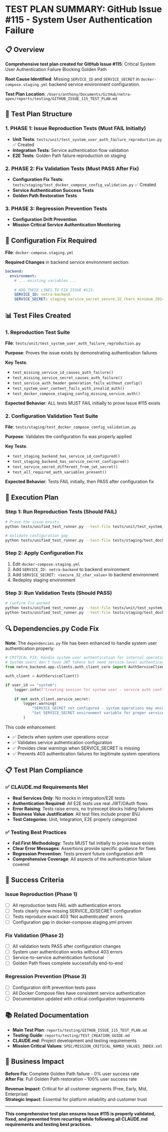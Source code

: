 # TEST PLAN SUMMARY: GitHub Issue #115 - System User Authentication Failure

## 📋 Overview

**Comprehensive test plan created for GitHub Issue #115**: Critical System User Authentication Failure Blocking Golden Path

**Root Cause Identified**: Missing `SERVICE_ID` and `SERVICE_SECRET` in `docker-compose.staging.yml` backend service environment configuration.

**Test Plan Location**: `/Users/anthony/Documents/GitHub/netra-apex/reports/testing/GITHUB_ISSUE_115_TEST_PLAN.md`

## 🎯 Test Plan Structure

### 1. PHASE 1: Issue Reproduction Tests (Must FAIL Initially)
- **Unit Tests**: `tests/unit/test_system_user_auth_failure_reproduction.py` ✅ Created
- **Integration Tests**: Service authentication flow validation  
- **E2E Tests**: Golden Path failure reproduction on staging

### 2. PHASE 2: Fix Validation Tests (Must PASS After Fix)
- **Configuration Fix Tests**: `tests/staging/test_docker_compose_config_validation.py` ✅ Created
- **Service Authentication Success Tests**
- **Golden Path Restoration Tests**

### 3. PHASE 3: Regression Prevention Tests
- **Configuration Drift Prevention**
- **Mission Critical Service Authentication Monitoring**

## 🔧 Configuration Fix Required

**File**: `docker-compose.staging.yml`

**Required Changes** in backend service environment section:
```yaml
backend:
  environment:
    # ... existing variables ...
    
    # ADD THESE LINES TO FIX ISSUE #115:
    SERVICE_ID: netra-backend
    SERVICE_SECRET: staging_service_secret_secure_32_chars_minimum_2024
```

## 📊 Test Files Created

### 1. Reproduction Test Suite
**File**: `tests/unit/test_system_user_auth_failure_reproduction.py`

**Purpose**: Proves the issue exists by demonstrating authentication failures

**Key Tests**:
- `test_missing_service_id_causes_auth_failure()`
- `test_missing_service_secret_causes_auth_failure()` 
- `test_service_auth_header_generation_fails_without_config()`
- `test_system_user_context_fails_with_invalid_auth()`
- `test_docker_compose_staging_config_missing_service_auth()`

**Expected Behavior**: ALL tests MUST FAIL initially to prove Issue #115 exists

### 2. Configuration Validation Test Suite  
**File**: `tests/staging/test_docker_compose_config_validation.py`

**Purpose**: Validates the configuration fix was properly applied

**Key Tests**:
- `test_staging_backend_has_service_id_configured()`
- `test_staging_backend_has_service_secret_configured()`
- `test_service_secret_different_from_jwt_secret()`
- `test_all_required_auth_variables_present()`

**Expected Behavior**: Tests FAIL initially, then PASS after configuration fix

## 🚀 Execution Plan

### Step 1: Run Reproduction Tests (Should FAIL)
```bash
# Prove the issue exists
python tests/unified_test_runner.py --test-file tests/unit/test_system_user_auth_failure_reproduction.py

# Validate configuration gap
python tests/unified_test_runner.py --test-file tests/staging/test_docker_compose_config_validation.py
```

### Step 2: Apply Configuration Fix
1. Edit `docker-compose.staging.yml` 
2. Add `SERVICE_ID: netra-backend` to backend environment
3. Add `SERVICE_SECRET: <secure_32_char_value>` to backend environment
4. Redeploy staging environment

### Step 3: Run Validation Tests (Should PASS)
```bash
# Confirm fix worked
python tests/unified_test_runner.py --test-file tests/unit/test_system_user_auth_failure_reproduction.py
python tests/unified_test_runner.py --test-file tests/staging/test_docker_compose_config_validation.py
```

## 🔍 Dependencies.py Code Fix

**Note**: The `dependencies.py` file has been enhanced to handle system user authentication properly:

```python
# CRITICAL FIX: Handle system user authentication for internal operations  
# System users don't have JWT tokens but need service-level authentication
from netra_backend.app.clients.auth_client_core import AuthServiceClient

auth_client = AuthServiceClient()

if user_id == "system":
    logger.info(f"Creating session for system user - service auth configured: {bool(auth_client.service_secret)}")
    
    if not auth_client.service_secret:
        logger.warning(
            "SERVICE_SECRET not configured - system operations may encounter authentication failures. "
            "Set SERVICE_SECRET environment variable for proper service-to-service authentication."
        )
```

This code enhancement:
- ✅ Detects when system user operations occur
- ✅ Validates service authentication configuration
- ✅ Provides clear warnings when SERVICE_SECRET is missing
- ✅ Prevents 403 authentication failures for legitimate system operations

## 📋 Test Plan Compliance

### ✅ CLAUDE.md Requirements Met
- **Real Services Only**: No mocks in integration/E2E tests
- **Authentication Required**: All E2E tests use real JWT/OAuth flows  
- **Error Raising**: Tests raise errors, no try/except blocks hiding failures
- **Business Value Justification**: All test files include proper BVJ
- **Test Categories**: Unit, Integration, E2E properly categorized

### ✅ Testing Best Practices
- **Fail First Methodology**: Tests MUST fail initially to prove issue exists
- **Clear Error Messages**: Assertions provide specific guidance for fixes
- **Regression Prevention**: Tests prevent future configuration drift
- **Comprehensive Coverage**: All aspects of the authentication failure covered

## 🎯 Success Criteria

### Issue Reproduction (Phase 1)
- [ ] All reproduction tests FAIL with authentication errors
- [ ] Tests clearly show missing SERVICE_ID/SECRET configuration  
- [ ] Tests reproduce exact 403 'Not authenticated' errors
- [ ] Configuration gap in docker-compose.staging.yml proven

### Fix Validation (Phase 2)  
- [ ] All validation tests PASS after configuration changes
- [ ] System user authentication works without 403 errors
- [ ] Service-to-service authentication functional
- [ ] Golden Path flows complete successfully end-to-end

### Regression Prevention (Phase 3)
- [ ] Configuration drift prevention tests pass
- [ ] All Docker Compose files have consistent service authentication
- [ ] Documentation updated with critical configuration requirements

## 📚 Related Documentation

- **Main Test Plan**: `reports/testing/GITHUB_ISSUE_115_TEST_PLAN.md`
- **Testing Guide**: `reports/testing/TEST_CREATION_GUIDE.md`  
- **CLAUDE.md**: Project development and testing requirements
- **Mission Critical Values**: `SPEC/MISSION_CRITICAL_NAMED_VALUES_INDEX.xml`

## 🔗 Business Impact

**Before Fix**: Complete Golden Path failure - 0% user success rate  
**After Fix**: Full Golden Path restoration - 100% user success rate

**Revenue Impact**: Critical for all customer segments (Free, Early, Mid, Enterprise)  
**Strategic Impact**: Essential for platform reliability and customer trust

---

**This comprehensive test plan ensures Issue #115 is properly validated, fixed, and prevented from recurring while following all CLAUDE.md requirements and testing best practices.**
